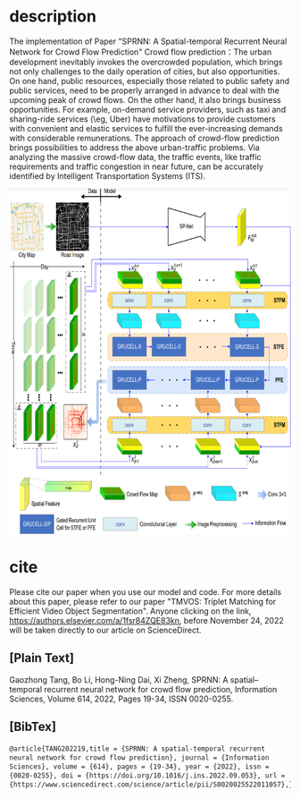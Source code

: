 # description

The implementation of Paper "SPRNN: A Spatial-temporal Recurrent Neural Network for Crowd Flow Prediction"
Crowd flow prediction：The urban development inevitably invokes the overcrowded population, which brings not only challenges to the daily operation of cities, but also opportunities. On one hand, public resources, especially those related to public safety and public services, need to be properly arranged in advance to deal with the upcoming peak of crowd flows. On the other hand, it also brings business opportunities. For example, on-demand service providers, such as taxi and sharing-ride services (\eg, Uber) have motivations to provide customers with convenient and elastic services to fulfill the ever-increasing demands with considerable remunerations. The approach of crowd-flow prediction brings possibilities to address the above urban-traffic problems. Via analyzing the massive crowd-flow data, the traffic events, like traffic requirements and traffic congestion in near future, can be accurately identified by Intelligent Transportation Systems (ITS).

<img src="https://github.com/CVisionProcessing/SPRNN/blob/main/overview.png" width="800px" height="618">

# cite
Please cite our paper when you use our model and code. For more details about this paper, please refer to our paper "TMVOS: Triplet Matching for Efficient Video Object Segmentation". Anyone clicking on the link, https://authors.elsevier.com/a/1fsr84ZQE83kn, before November 24, 2022 will be taken directly to our article on ScienceDirect. 

[Plain Text]
-------------
  Gaozhong Tang, Bo Li, Hong-Ning Dai, Xi Zheng, SPRNN: A spatial–temporal recurrent neural network for crowd flow prediction, Information Sciences,
Volume 614, 2022, Pages 19-34, ISSN 0020-0255.

[BibTex]
-------------
    @article{TANG202219,title = {SPRNN: A spatial-temporal recurrent neural network for crowd flow prediction}, journal = {Information Sciences}, volume = {614}, pages = {19-34}, year = {2022}, issn = {0020-0255}, doi = {https://doi.org/10.1016/j.ins.2022.09.053}, url = {https://www.sciencedirect.com/science/article/pii/S0020025522011057},}
    
    
